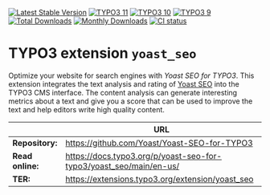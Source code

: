 [![Latest Stable Version](https://poser.pugx.org/yoast-seo-for-typo3/yoast_seo/v/stable)](https://extensions.typo3.org/extension/yoast_seo/)
[![TYPO3 11](https://img.shields.io/badge/TYPO3-11-orange.svg?style=flat-square)](https://get.typo3.org/version/11)
[![TYPO3 10](https://img.shields.io/badge/TYPO3-10-orange.svg?style=flat-square)](https://get.typo3.org/version/10)
[![TYPO3 9](https://img.shields.io/badge/TYPO3-9-orange.svg?style=flat-square)](https://get.typo3.org/version/9)
[![Total Downloads](https://poser.pugx.org/yoast-seo-for-typo3/yoast_seo/d/total)](https://packagist.org/packages/yoast-seo-for-typo3/yoast_seo)
[![Monthly Downloads](https://poser.pugx.org/yoast-seo-for-typo3/yoast_seo/d/monthly)](https://packagist.org/packages/yoast-seo-for-typo3/yoast_seo)
[![CI status](https://github.com/Yoast/Yoast-SEO-for-TYPO3/workflows/CI/badge.svg)](https://github.com/Yoast/Yoast-SEO-for-TYPO3/actions?query=branch%3Amaster)

# TYPO3 extension `yoast_seo`

Optimize your website for search engines with *Yoast SEO for TYPO3*. This
extension integrates the text analysis and rating of [Yoast SEO](https://yoast.com/)
into the TYPO3 CMS interface. The content analysis can generate interesting
metrics about a text and give you a score that can be used to improve the text
and help editors write high quality content.

|                  | URL                                                                |
|------------------|--------------------------------------------------------------------|
| **Repository:**  | https://github.com/Yoast/Yoast-SEO-for-TYPO3                       |
| **Read online:** | https://docs.typo3.org/p/yoast-seo-for-typo3/yoast_seo/main/en-us/ |
| **TER:**         | https://extensions.typo3.org/extension/yoast_seo                   |

